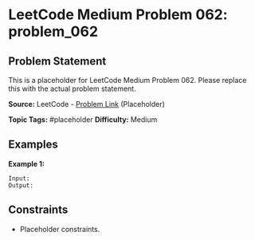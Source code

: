 # LeetCode Medium Problem 062: problem_062

## Problem Statement

This is a placeholder for LeetCode Medium Problem 062.
Please replace this with the actual problem statement.

**Source:** LeetCode - [Problem Link](https://leetcode.com/problems/problem-062/) (Placeholder)

**Topic Tags:** #placeholder
**Difficulty:** Medium

## Examples

**Example 1:**

```
Input:
Output:
```

## Constraints

- Placeholder constraints.
